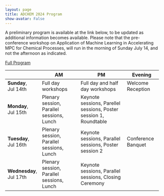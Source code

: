 ```yaml
---
layout: page
title: ADCHEM 2024 Program
show-avatar: False
---
```


A preliminary program is available at the link below, to be updated as additional information becomes available.  Please note that the pre-conference workshop on Application of Machine Learning in Accelerating MPC for Chemical Processes, will run in the morning of Sunday July 14, and not the afternoon as indicated.

<div class="text-center">
  <a class="btn btn-warning btn-lg" href="[https://www.conferium.com/convPages/conv_248.lasso?registration=true&lang=en](https://ifac.papercept.net/conferences/conferences/ADCHEM24/program/ADCHEM24_ProgramAtAGlanceWeb.html)" role="button">Full Program</a>
</div>


|                             | **AM**                                    | **PM**                                                            | **Evening**        |
|-----------------------------|-------------------------------------------|-------------------------------------------------------------------|--------------------|
| **Sunday**, <br>Jul 14th    | Full day workshops                        | Full day and half day workshops                                   | Welcome Reception  |
| **Monday**, <br>Jul 15th    | Plenary session, Parallel sessions, Lunch | Keynote sessions, Parellel sessions, Poster session 1, Roundtable |                    |
| **Tuesday**, <br>Jul 16th   | Plenary session, Parallel sessions, Lunch | Keynote sessions, Parallel sessions, Poster session 2             | Conference Banquet |
| **Wednesday**, <br>Jul 17th | Plenary session, Parallel sessions, Lunch | Keynote sessions, Parallel sessions, Closing Ceremony             |                    |


<!-- 
### Navigation
[Day 1: August 7th (Sunday)](https://controls.papercept.net/conferences/conferences/ACIP20/program/ACIP20_ContentListWeb_1.html) | [Day 2: August 8th (Monday)](https://controls.papercept.net/conferences/conferences/ACIP20/program/ACIP20_ContentListWeb_2.html) | [Day 3: August 9th (Tuesday)](https://controls.papercept.net/conferences/conferences/ACIP20/program/ACIP20_ContentListWeb_3.html)

### Program on PaperCept
The full conference program and schedules are available via [PaperCept](https://controls.papercept.net/conferences/conferences/ACIP20/program/ACIP20_ProgramAtAGlanceWeb.html).

### Conference Location

{% include _info/location.html %}

<!-- Download [Excel]({% link assets/docs/schedule.xlsx %}) or [PDF]({% link assets/docs/schedule.pdf %}) copy of the agenda. -->
